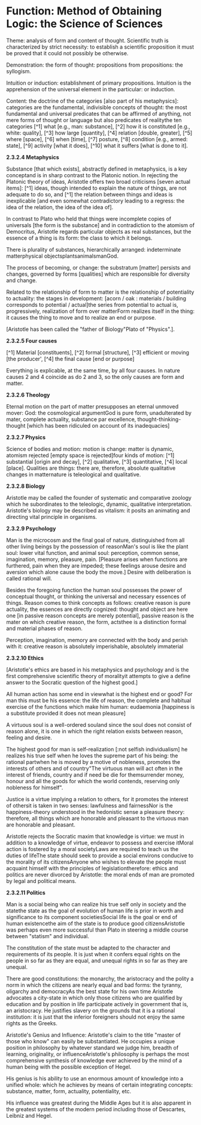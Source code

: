 Function: Method of Obtaining Logic: the Science of Sciences
============================================================

Theme: analysis of form and content of thought. Scientific truth is
characterized by strict necessity: to establish a scientific proposition
it must be proved that it could not possibly be otherwise.

Demonstration: the form of thought: propositions from propositions: the
syllogism.

Intuition or induction: establishment of primary propositions.
Intuition is the apprehension of the universal element in the
particular: or induction.

Content: the doctrine of the categories [also part of his metaphysics]:
categories are the fundamental, indivisible concepts of thought: the
most fundamental and universal predicates that can be affirmed of
anything, not mere forms of thought or language but also predicates of
realitythe ten categories [^1] what [e.g., man: substance], [^2] how it is
constituted [e.g., white: quality], [^3] how large [quantity], [^4]
relation [double, greater], [^5] where [space], [^6] when [time], [^7]
posture, [^8] condition [e.g., armed: state], [^9] activity [what it
does], [^10] what it suffers [what is done to it].

**2.3.2.4 Metaphysics**

Substance [that which exists], abstractly defined in metaphysics, is a
key conceptand is in sharp contrast to the Platonic notion. In rejecting
the Platonic theory of ideas, Aristotle offers two broad criticisms
[seven actual items]: [^1] ideas, though intended to explain the nature
of things, are not adequate to do so, and [^1] the relation between
things and ideas is inexplicable [and even somewhat contradictory
leading to a regress: the idea of the relation, the idea of the idea
of].

In contrast to Plato who held that things were incomplete copies of
universals [the form is the substance] and in contradiction to the
atomism of Democritus, Aristotle regards particular objects as real
substances, but the essence of a thing is its form: the class to which
it belongs.

There is plurality of substances, hierarchically arranged:
indeterminate matterphysical objectsplantsanimalsmanGod.

The process of becoming, or change: the substratum [matter] persists
and changes, governed by forms [qualities] which are responsible for
diversity and change.

Related to the relationship of form to matter is the relationship of
potentiality to actuality: the stages in development: [acorn / oak :
materials / building corresponds to potential / actual]the series from
potential to actual is, progressively, realization of form over
matterForm realizes itself in the thing: it causes the thing to move and
to realize an end or purpose.

[Aristotle has been called the "father of Biology"Plato of
"Physics".].


**2.3.2.5 Four causes**

[^1] Material [constituents], [^2] formal [structure], [^3] efficient or
moving [the producer', [^4] the final cause [end or purpose]

Everything is explicable, at the same time, by all four causes. In
nature causes 2 and 4 coincide as do 2 and 3, so the only causes are
form and matter.

**2.3.2.6 Theology**

Eternal motion on the part of matter presupposes an eternal unmoved
mover: God: the cosmological argumentGod is pure form, unadulterated by
mater, complete actuality, substance par excellence,
thought-thinking-thought [which has been ridiculed on account of its
inadequacies]

**2.3.2.7 Physics**

Science of bodies and motion: motion is change: matter is dynamic,
atomism rejected [empty space is rejected]four kinds of motion: [^1]
substantial [origin and decay], [^2] qualitative, [^3] quantitative, [^4]
local [place]. Qualities are things: there are, therefore, absolute
qualitative changes in matternature is teleological and qualitative.

**2.3.2.8 Biology**

Aristotle may be called the founder of systematic and comparative
zoology which he subordinates to the teleologic, dynamic, qualitative
interpretation. Aristotle's biology may be described as vitalism: it
posits an animating and directing vital principle in organisms.

**2.3.2.9 Psychology**

Man is the microcosm and the final goal of nature, distinguished from
all other living beings by the possession of reasonMan's soul is like
the plant soul: lower vital function, and animal soul: perception,
common sense, imagination, memory, pleasure, pain. [Pleasure arises when
functions are furthered, pain when they are impeded; these feelings
arouse desire and aversion which alone cause the body the move.] Desire
with deliberation is called rational will.

Besides the foregoing function the human soul possesses the power of
conceptual thought, or thinking the universal and necessary essences of
things. Reason comes to think concepts as follows: creative reason is
pure actuality, the essences are directly cognized: thought and object
are here one [in passive reason concepts are merely potential], passive
reason is the mater on which creative reason, the form, actsthee is a
distinction formal and material phases of reason.

Perception, imagination, memory are connected with the body and perish
with it: creative reason is absolutely imperishable, absolutely
immaterial

**2.3.2.10 Ethics**

[Aristotle's ethics are based in his metaphysics and psychology and is
the first comprehensive scientific theory of moralityit attempts to give
a define answer to the Socratic question of the highest good.]

All human action has some end in viewwhat is the highest end or good?
For man this must be his essence: the life of reason, the complete and
habitual exercise of the functions which make him human: eudaemonia
[happiness is a substitute provided it does not mean pleasure]

A virtuous soul is a well-ordered souland since the soul does not
consist of reason alone, it is one in which the right relation exists
between reason, feeling and desire.

The highest good for man is self-realization [:not selfish
individualism] he realizes his true self when he loves the supreme part
of his being: the rational partwhen he is moved by a motive of
nobleness, promotes the interests of others and of country"The virtuous
man will act often in the interest of friends, country and if need be
die for themsurrender money, honour and all the goods for which the
world contends, reserving only nobleness for himself".

Justice is a virtue implying a relation to others, for it promotes the
interest of othersit is taken in two senses: lawfulness and fairnessNor
is the happiness-theory understood in the hedonistic sense a pleasure
theory: therefore, all things which are honorable and pleasant to the
virtuous man are honorable and pleasant.

Aristotle rejects the Socratic maxim that knowledge is virtue: we must
in addition to a knowledge of virtue, endeavor to possess and exercise
itMoral action is fostered by a moral societyLaws are required to teach
us the duties of lifeThe state should seek to provide a social environs
conducive to the morality of its citizensAnyone who wishes to elevate
the people must acquaint himself with the principles of
legislationtherefore: ethics and politics are never divorced by
Aristotle: the moral ends of man are promoted by legal and political
means.

**2.3.2.11 Politics**

Man is a social being who can realize his true self only in society and
the statethe state as the goal of evolution of human life is prior in
worth and significance to its component societiesSocial life is the goal
or end of human existencethe aim of the state is to produce good
citizensAristotle was perhaps even more successful than Plato in
steering a middle course between "statism" and individual.

The constitution of the state must be adapted to the character and
requirements of its people. It is just when it confers equal rights on
the people in so far as they are equal, and unequal rights in so far as
they are unequal.

There are good constitutions: the monarchy, the aristocracy and the
polity a norm in which the citizens are nearly equal and bad forms: the
tyranny, oligarchy and democracyAs the best state for his own time
Aristotle advocates a city-state in which only those citizens who are
qualified by education and by position in life participate actively in
government that is, an aristocracy. He justifies slavery on the grounds
that it is a rational institution: it is just that the inferior
foreigners should not enjoy the same rights as the Greeks.

Aristotle's Genius and Influence: Aristotle's claim to the title
"master of those who know" can easily be substantiated. He occupies a
unique position in philosophy by whatever standard we judge him, breadth
of learning, originality, or influenceAristotle's philosophy is perhaps
the most comprehensive synthesis of knowledge ever achieved by the mind
of a human being with the possible exception of Hegel.

His genius is his ability to use an enormous amount of knowledge into a
unified whole: which he achieves by means of certain integrating
concepts: substance, matter, form, actuality, potentiality, etc.

His influence was greatest during the Middle Ages but it is also
apparent in the greatest systems of the modern period including those of
Descartes, Leibniz and Hegel.


